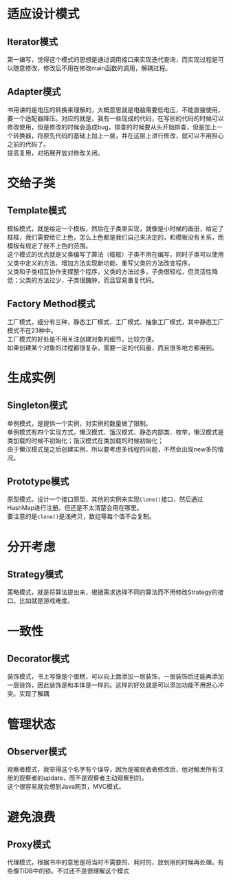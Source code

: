 # 适应设计模式
## Iterator模式
第一编写，觉得这个模式的思想是通过调用接口来实现迭代查询，而实现过程是可以随意修改，修改后不用在修改main函数的调用，解耦过程。

## Adapter模式
书用讲的是电压的转换来理解的，大概意思就是电脑需要低电压，不能直接使用，要一个适配器降压。对应的就是，我有一些现成的代码，在写别的代码的时候可以修改使用，但是修改的时候会造成bug，排查的时候要从头开始排查，但是加上一个转换器，将原先代码的基础上加上一层，并在这层上进行修改，就可以不用担心之前的代码了。  
提高复用，对拓展开放对修改关闭。

# 交给子类
## Template模式
模板模式，就是给定一个模板，然后在子类里实现，就像是小时候的画册，给定了框框，我们需要给它上色，怎么上色都是我们自己来决定的，和模板没有关系，而模板有规定了我不上色的范围。  
这个模式的优点就是父类编写了算法（框框）子类不用在编写，同时子类可以使用父类中定义的方法、增加方法实现新功能、重写父类的方法改变程序。  
父类和子类相互协作支撑整个程序，父类的方法过多，子类很轻松，但灵活性降低；父类的方法过少，子类很臃肿，而且容易重复代码。

## Factory Method模式
工厂模式，细分有三种，静态工厂模式、工厂模式、抽象工厂模式，其中静态工厂模式不在23种中。  
工厂模式的好处是不用关注创建对象的细节，比较方便。  
如果创建某个对象的过程都很复杂，需要一定的代码量，而且很多地方都用到。  

# 生成实例
## Singleton模式
单例模式，是提供一个实例，对实例的数量做了限制。  
单例模式有四个实现方式，懒汉模式、饿汉模式、静态内部类、枚举，懒汉模式是类加载的时候不初始化；饿汉模式在类加载的时候初始化；  
由于懒汉模式是之后创建实例，所以要考虑多线程的问题，不然会出现new多的情况。  
## Prototype模式
原型模式，设计一个接口原型，其他的实例来实现`Clone()`接口，然后通过HashMap进行注册。但还是不太清楚会用在哪里。  
要注意的是`clone()`是浅拷贝，数组等每个值不会复制。

# 分开考虑
## Strategy模式
策略模式，就是将算法提出来，根据需求选择不同的算法而不用修改Strategy的接口。比如就是游戏难度。

# 一致性
## Decorator模式
装饰模式，书上写像是个蛋糕，可以向上面添加一层装饰，一层装饰后还能再添加一层装饰，因此装饰是和本体是一样的。这样的好处就是可以添加功能不用担心冲突。实现了解耦

# 管理状态
## Observer模式
观察者模式，我举得这个名字有个误导，因为是被观者者修改后，他对触发所有注册的观察者的update，而不是观察者主动观察到的。  
这个很容易就会想到Java网页，MVC模式。

# 避免浪费
## Proxy模式
代理模式，根据书中的意思是将当时不需要的、耗时的，放到用的时候再处理。有些像TiDB中的锁。不过还不是很理解这个模式